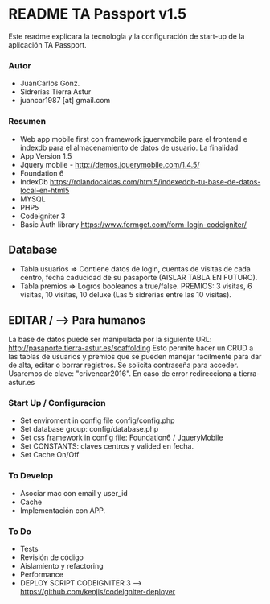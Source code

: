 # README TA Passport v1.5 #

Este readme explicara la tecnología y la configuración de start-up de la aplicación TA Passport.

### Autor ###
* JuanCarlos Gonz.
* Sidrerías Tierra Astur
* juancar1987 [at] gmail.com

### Resumen ###
* Web app mobile first con framework jquerymobile para el frontend e indexdb para el almacenamiento de datos de usuario. La finalidad
* App Version 1.5
* Jquery mobile - http://demos.jquerymobile.com/1.4.5/
* Foundation 6
* IndexDb https://rolandocaldas.com/html5/indexeddb-tu-base-de-datos-local-en-html5
* MYSQL
* PHP5
* Codeigniter 3
* Basic Auth library https://www.formget.com/form-login-codeigniter/

## Database ##
* Tabla usuarios => Contiene datos de login, cuentas de visitas de cada centro, fecha caducidad de su pasaporte (AISLAR TABLA EN FUTURO).
* Tabla premios => Logros booleanos a true/false. PREMIOS: 3 visitas, 6 visitas, 10 visitas, 10 deluxe (Las 5 sidrerias entre las 10 visitas).

## EDITAR / --> Para humanos
La base de datos puede ser manipulada por la siguiente URL:  http://pasaporte.tierra-astur.es/scaffolding 
Esto permite hacer un CRUD a las tablas de usuarios y premios que se pueden manejar facilmente para dar de alta, editar o borrar registros.
Se solicita contraseña para acceder. Usaremos de clave: "crivencar2016". En caso de error redirecciona a tierra-astur.es

### Start Up / Configuracion ###
* Set enviroment in config file config/config.php
* Set database group: config/database.php
* Set css framework in config file: Foundation6 / JqueryMobile
* Set CONSTANTS: claves centros y valided en fecha.
* Set Cache On/Off

### To Develop ###
* Asociar mac con email y user_id
* Cache
* Implementación con APP.

### To Do ###
* Tests
* Revisión de código
* Aislamiento y refactoring
* Performance
* DEPLOY SCRIPT CODEIGNITER 3 --> https://github.com/kenjis/codeigniter-deployer
